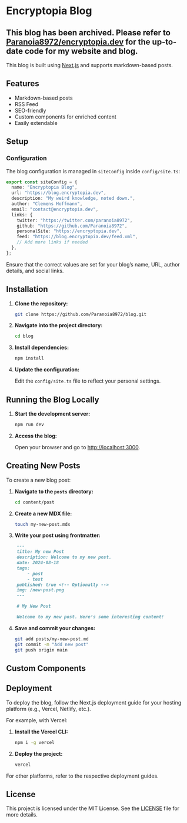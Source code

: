 # Encryptopia Blog

## This blog has been archived. Please refer to [Paranoia8972/encryptopia.dev](https://github.com/Paranoia8972/encryptopia.dev) for the up-to-date code for my website and blog.

This blog is built using [Next.js](https://nextjs.org/) and supports markdown-based posts.

## Features

- Markdown-based posts
- RSS Feed
- SEO-friendly
- Custom components for enriched content
- Easily extendable

## Setup

### Configuration

The blog configuration is managed in `siteConfig` inside `config/site.ts`:

```typescript
export const siteConfig = {
  name: "Encryptopia Blog",
  url: "https://blog.encryptopia.dev",
  description: "My weird knowledge, noted down.",
  author: "Clemens Hoffmann",
  email: "contact@encryptopia.dev",
  links: {
    twitter: "https://twitter.com/paranoia8972",
    github: "https://github.com/Paranoia8972",
    personalSite: "https://encryptopia.dev",
    feed: "https://blog.encryptopia.dev/feed.xml",
    // Add more links if needed
  },
};
```

Ensure that the correct values are set for your blog’s name, URL, author details, and social links.

## Installation

1. **Clone the repository:**

   ```bash
   git clone https://github.com/Paranoia8972/blog.git
   ```

2. **Navigate into the project directory:**

   ```bash
   cd blog
   ```

3. **Install dependencies:**

   ```bash
   npm install
   ```

4. **Update the configuration:**

   Edit the `config/site.ts` file to reflect your personal settings.

## Running the Blog Locally

1. **Start the development server:**

   ```bash
   npm run dev
   ```

2. **Access the blog:**

   Open your browser and go to [http://localhost:3000](http://localhost:3000).

## Creating New Posts

To create a new blog post:

1. **Navigate to the `posts` directory:**

   ```bash
   cd content/post
   ```

2. **Create a new MDX file:**

   ```bash
   touch my-new-post.mdx
   ```

3. **Write your post using frontmatter:**

```markdown
    ---
    title: My new Post
    description: Welcome to my new post.
    date: 2024-08-18
    tags:
        - post
        - test
    published: true <!-- Optionally -->
    img: /new-post.png
    ---

    # My New Post

    Welcome to my new post. Here’s some interesting content!
```

4. **Save and commit your changes:**

   ```bash
   git add posts/my-new-post.md
   git commit -m "Add new post"
   git push origin main
   ```

## Custom Components
<!--
Encryptopia Blog supports custom React components that can be used within your markdown files. Here’s how to use them:

1. **Create your component** inside the `components` directory, e.g., `Alert.tsx`:

   ```tsx
   const Alert = ({ message }) => (
     <div className="alert alert-warning">
       {message}
     </div>
   );

   export default Alert;
   ```

2. **Use the component in a markdown file:**

   ```markdown
   ---
   title: "Using Custom Components"
   date: "2024-08-18"
   ---

   # Custom Components

   Here's an example of using the `Alert` component:

   <Alert message="This is an important message!" />
   ```

   Make sure your components are properly exported and accessible to your markdown renderer.
-->
## Deployment

To deploy the blog, follow the Next.js deployment guide for your hosting platform (e.g., Vercel, Netlify, etc.).

For example, with Vercel:

1. **Install the Vercel CLI:**

   ```bash
   npm i -g vercel
   ```

2. **Deploy the project:**

   ```bash
   vercel
   ```

For other platforms, refer to the respective deployment guides.

## License

This project is licensed under the MIT License. See the [LICENSE](./LICENSE) file for more details.

